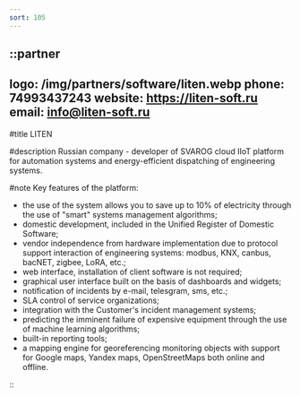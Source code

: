 ```yaml
---
sort: 105
---
```


::partner
---
logo: /img/partners/software/liten.webp
phone: 74993437243
website: https://liten-soft.ru
email: info@liten-soft.ru
---

#title
LITEN

#description
Russian company - developer of SVAROG cloud IIoT platform for automation systems
and energy-efficient dispatching of engineering systems.

#note
Key features of the platform:
* the use of the system allows you to save up to 10% of electricity through the use of "smart"
  systems management algorithms;
* domestic development, included in the Unified Register of Domestic Software;
* vendor independence from hardware implementation due to protocol support interaction of engineering systems: modbus, KNX, canbus, bacNET, zigbee, LoRA, etc.;
* web interface, installation of client software is not required;
* graphical user interface built on the basis of dashboards and widgets;
* notification of incidents by e-mail, telesgram, sms, etc.;
* SLA control of service organizations;
* integration with the Customer's incident management systems;
* predicting the imminent failure of expensive equipment through the use of machine learning algorithms;
* built-in reporting tools;
* a mapping engine for georeferencing monitoring objects with support for Google maps, Yandex maps, OpenStreetMaps both online and offline.

::
